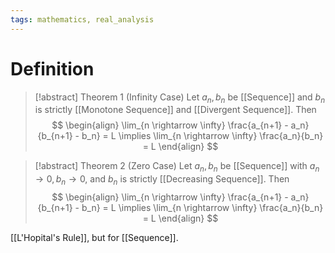 ```yaml
---
tags: mathematics, real_analysis
---
```


# Definition

> [!abstract] Theorem 1 (Infinity Case)
> Let $a_n, b_n$ be [[Sequence]] and $b_n$ is strictly [[Monotone Sequence]] and [[Divergent Sequence]]. Then
> $$
> \begin{align}
> \lim_{n \rightarrow \infty} \frac{a_{n+1} - a_n}{b_{n+1} - b_n} = L \implies \lim_{n \rightarrow \infty} \frac{a_n}{b_n} = L
> \end{align}
> $$

> [!abstract] Theorem 2 (Zero Case)
> Let $a_n, b_n$ be [[Sequence]] with $a_n \rightarrow 0, b_n \rightarrow 0$, and $b_n$ is strictly [[Decreasing Sequence]]. Then
> $$
> \begin{align}
> \lim_{n \rightarrow \infty} \frac{a_{n+1} - a_n}{b_{n+1} - b_n} = L \implies \lim_{n \rightarrow \infty} \frac{a_n}{b_n} = L
> \end{align}
> $$

[[L'Hopital's Rule]], but for [[Sequence]].
